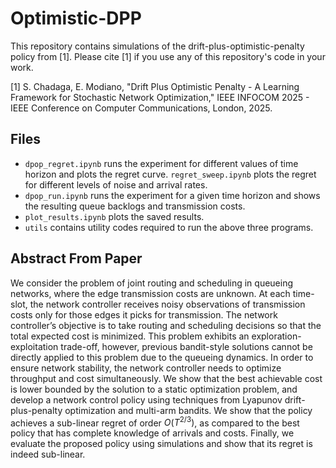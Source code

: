# Optimistic-DPP

This repository contains simulations of the drift-plus-optimistic-penalty policy from [1]. Please cite [1] if you use any of this repository's code in your work.

[1] S. Chadaga, E. Modiano, "Drift Plus Optimistic Penalty - A Learning Framework for Stochastic Network Optimization," IEEE INFOCOM 2025 - IEEE Conference on Computer Communications, London, 2025.

## Files
- `dpop_regret.ipynb` runs the experiment for different values of time horizon and plots the regret curve. `regret_sweep.ipynb` plots the regret for different levels of noise and arrival rates.
- `dpop_run.ipynb` runs the experiment for a given time horizon and shows the resulting queue backlogs and transmission costs.
- `plot_results.ipynb` plots the saved results.
- `utils` contains utility codes required to run the above three programs.

## Abstract From Paper
We consider the problem of joint routing and scheduling in queueing networks, where the edge transmission costs are unknown. At each time-slot, the network controller receives noisy observations of transmission costs only for those edges it picks for transmission. The network controller’s objective is to take routing and scheduling decisions so that the total expected cost is minimized. This problem exhibits an exploration-exploitation trade-off, however, previous bandit-style solutions cannot be directly applied to this problem due to the queueing dynamics. In order to ensure network stability, the network controller needs to optimize throughput and cost simultaneously. We show that the best achievable cost is lower bounded by the solution to a static optimization problem, and develop a network control policy using techniques from Lyapunov drift-plus-penalty optimization and multi-arm bandits. We show that the policy achieves a sub-linear regret of order $O(T^{2/3})$, as compared to the best policy that has complete knowledge of arrivals and costs. Finally, we evaluate the proposed policy using simulations and show that its regret is indeed sub-linear.
